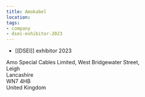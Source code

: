 ```yaml
---
title: Amokabel
location:
tags:
- company
- dsei-exhibitor-2023
---
```


- [[DSEI]] exhibitor 2023

Amo Special Cables Limited, West Bridgewater Street,  
Leigh  
Lancashire  
WN7 4HB  
United Kingdom